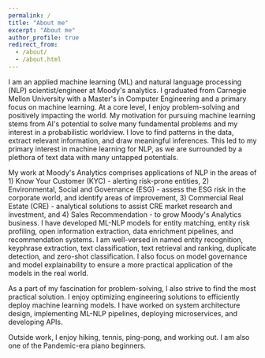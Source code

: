 ```yaml
---
permalink: /
title: "About me"
excerpt: "About me"
author_profile: true
redirect_from: 
  - /about/
  - /about.html
---
```



I am an applied machine learning (ML) and natural language processing (NLP) scientist/engineer at Moody's analytics. I graduated from Carnegie Mellon University with a Master's in Computer Engineering and a primary focus on machine learning. At a core level, I enjoy problem-solving and positively impacting the world. My motivation for pursuing machine learning stems from AI's potential to solve many fundamental problems and my interest in a probabilistic worldview. I love to find patterns in the data, extract relevant information, and draw meaningful inferences. This led to my primary interest in machine learning for NLP, as we are surrounded by a plethora of text data with many untapped potentials. 

My work at Moody's Analytics comprises applications of NLP in the areas of 1) Know Your Customer (KYC) - alerting risk-prone entities, 2) Environmental, Social and Governance (ESG) - assess the ESG risk in the corporate world, and identify areas of improvement, 3) Commercial Real Estate (CRE) - analytical solutions to assist CRE market research and investment, and 4) Sales Recommendation - to grow Moody's Analytics business. I have developed ML-NLP models for entity matching, entity risk profiling, open information extraction, data enrichment pipelines, and recommendation systems. I am well-versed in named entity recognition, keyphrase extraction, text classification, text retrieval and ranking, duplicate detection, and zero-shot classification. I also focus on model governance and model explainability to ensure a more practical application of the models in the real world. 

As a part of my fascination for problem-solving, I also strive to find the most practical solution. I enjoy optimizing engineering solutions to efficiently deploy machine learning models. I have worked on system architecture design, implementing ML-NLP pipelines, deploying microservices, and developing APIs. 

Outside work, I enjoy hiking, tennis, ping-pong, and working out. I am also one of the Pandemic-era piano beginners. 
